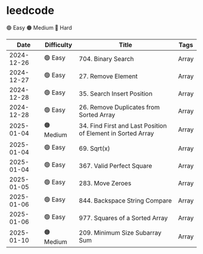 # leedcode

🟢 Easy 
🟠 Medium
🔴 Hard

| Date       | Difficulty   | Title                                                         | Tags          |
| ---------- | ------------ | ------------------------------------------------------------- | ------------- |
| 2024-12-26 | 🟢 Easy      | 704. Binary Search                                            | Array         |
| 2024-12-27 | 🟢 Easy      | 27. Remove Element                                            | Array         |
| 2024-12-28 | 🟢 Easy      | 35. Search Insert Position                                    | Array         |
| 2024-12-28 | 🟢 Easy      | 26. Remove Duplicates from Sorted Array                       | Array         |
| 2025-01-04 | 🟠 Medium    | 34. Find First and Last Position of Element in Sorted Array   | Array         |
| 2025-01-04 | 🟢 Easy      | 69. Sqrt(x)                                                   | Array         |
| 2025-01-04 | 🟢 Easy      | 367. Valid Perfect Square                                     | Array         |
| 2025-01-05 | 🟢 Easy      | 283. Move Zeroes                                              | Array         |
| 2025-01-06 | 🟢 Easy      | 844. Backspace String Compare                                 | Array         |
| 2025-01-06 | 🟢 Easy      | 977. Squares of a Sorted Array                                | Array         |
| 2025-01-10 | 🟠 Medium    | 209. Minimum Size Subarray Sum                                | Array         |